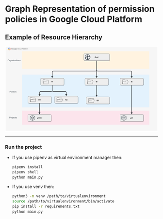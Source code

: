 # Graph Representation of permission policies in Google Cloud Platform

## Example of Resource Hierarchy

![Resource Hierarchy](assets/images/resource_chart.svg "Example of Resource Hierarchy")

---

### Run the project

- If you use pipenv as virtual environment manager then:

    ```bash
    pipenv install
    pipenv shell
    python main.py
    ```

- If you use venv then:

    ```bash
    python3 -m venv /path/to/virtualenvironment
    source /path/to/virtualenvironment/bin/activate
    pip install -r requirements.txt
    python main.py
    ```
